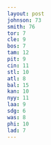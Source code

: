 ```yaml
---
layout: post
johnson: 73
smith: 76
tor: 7
cle: 9
bos: 7
tam: 12
pit: 9
cin: 11
stl: 10
atl: 8
bal: 15
kan: 10
nyy: 11
laa: 9
sdg: 6
was: 8
phi: 10
lad: 7
---
```

